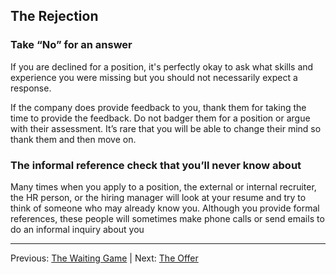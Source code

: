 ## The Rejection

### Take “No” for an answer

If you are declined for a position, it's perfectly okay to ask what skills and experience you were missing but you should not necessarily expect a response. 

If the company does provide feedback to you, thank them for taking the time to provide the feedback. Do not badger them for a position or argue with their assessment. It’s rare that you will be able to change their mind so thank them and then move on.

### The informal reference check that you’ll never know about

Many times when you apply to a position, the external or internal recruiter, the HR person, or the hiring manager will look at your resume and try to think of someone who may already know you. Although you provide formal references, these people will sometimes make phone calls or send emails to do an informal inquiry about you

---

Previous: [The Waiting Game](06-the-waiting-game.md) | Next: [The Offer](07-the-offer.md)
